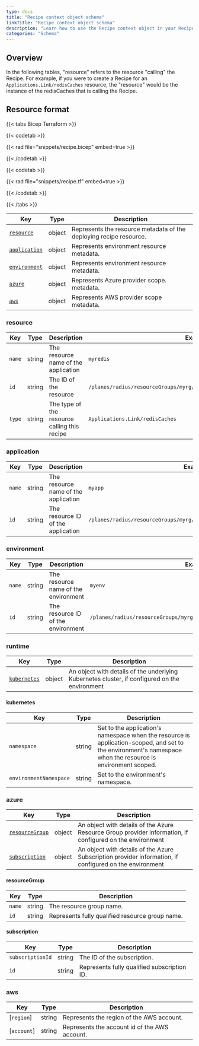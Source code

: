 ```yaml
---
type: docs
title: "Recipe context object schema"
linkTitle: "Recipe context object schema"
description: "Learn how to use the Recipe context object in your Recipe templates"
categories: "Schema"
---
```


## Overview

In the following tables, "resource" refers to the resource "calling" the Recipe. For example, if you were to create a Recipe for an `Applications.Link/redisCaches` resource, the "resource" would be the instance of the redisCaches that is calling the Recipe.

## Resource format

{{< tabs Bicep Terraform >}}

{{< codetab >}}

{{< rad file="snippets/recipe.bicep" embed=true >}}

{{< /codetab >}}

{{< codetab >}}

{{< rad file="snippets/recipe.tf" embed=true >}}

{{< /codetab >}}

{{< /tabs >}}

| Key | Type | Description |
|-----|------|-------------|
| [`resource`](#resource) | object | Represents the resource metadata of the deploying recipe resource.
| [`application`](#application) | object | Represents environment resource metadata.
| [`environment`](#environment) | object | Represents environment resource metadata.
| [`azure`](#runtime) | object | Represents Azure provider scope. metadata.
| [`aws`](#runtime) | object | Represents AWS provider scope metadata.

### resource

| Key | Type | Description | Example |
|-----|------|-------------|---------|
| `name` | string | The resource name of the application | `myredis`
| `id` | string | The ID of the resource | `/planes/radius/resourceGroups/myrg/Applications.Link/redisCaches/myredis`
| `type` | string | The type of the resource calling this recipe | `Applications.Link/redisCaches`

### application

| Key | Type | Description | Example |
|-----|------|-------------|---------|
| `name` | string | The resource name of the application | `myapp`
| `id` | string | The resource ID of the application | `/planes/radius/resourceGroups/myrg/Applications.Core/applications/myapp`

### environment

| Key | Type | Description | Example |
|-----|------|-------------|---------|
| `name` | string | The resource name of the environment | `myenv`
| `id` | string | The resource ID of the environment | `/planes/radius/resourceGroups/myrg/Applications.Core/environments/myenv`

### runtime

| Key | Type | Description |
|-----|------|-------------|
| [`kubernetes`](#kubernetes) | object | An object with details of the underlying Kubernetes cluster, if configured on the environment

#### kubernetes

| Key | Type | Description |
|-----|------|-------------|
| `namespace` | string | Set to the application's namespace when the resource is application-scoped, and set to the environment's namespace when the resource is environment scoped.
| `environmentNamespace` | string | Set to the environment's namespace.

### azure

| Key | Type | Description |
|-----|------|-------------|
| [`resourceGroup`](#resourceGroup) | object | An object with details of the Azure Resource Group provider information, if configured on the environment
| [`subscription`](#subscription) | object | An object with details of the Azure Subscription provider information, if configured on the environment

#### resourceGroup

| Key | Type | Description |
|-----|------|-------------|
| `name` | string | The resource group name.
| `id` | string | Represents fully qualified resource group name.

#### subscription

| Key | Type | Description |
|-----|------|-------------|
| `subscriptionId` | string | The ID of the subscription.
| `id` | string | Represents fully qualified subscription ID.

### aws

| Key | Type | Description |
|-----|------|-------------|
| [`region`] | string | Represents the region of the AWS account.
| [`account`] | string | Represents the account id of the AWS account.
